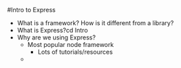 #Intro to Express

* What is a framework? How is it different from a library?
* What is Express?cd Intro
* Why are we using Express?
    * Most popular node framework
        * Lots of tutorials/resources
    * 